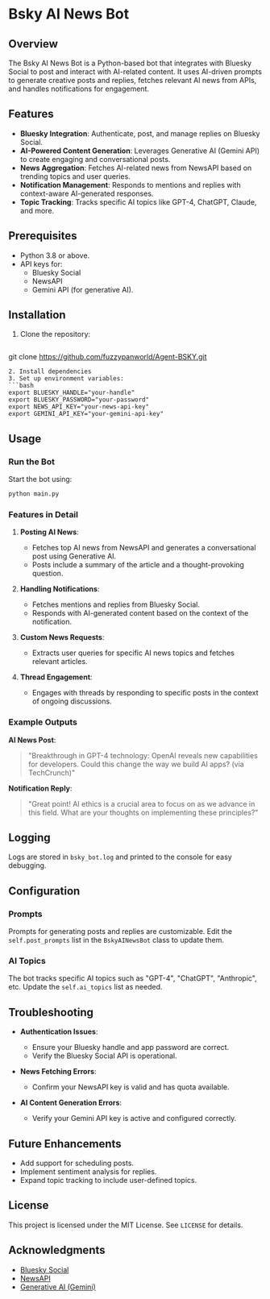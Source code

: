 # Bsky AI News Bot

## Overview
The Bsky AI News Bot is a Python-based bot that integrates with Bluesky Social to post and interact with AI-related content. It uses AI-driven prompts to generate creative posts and replies, fetches relevant AI news from APIs, and handles notifications for engagement.

## Features
- **Bluesky Integration**: Authenticate, post, and manage replies on Bluesky Social.
- **AI-Powered Content Generation**: Leverages Generative AI (Gemini API) to create engaging and conversational posts.
- **News Aggregation**: Fetches AI-related news from NewsAPI based on trending topics and user queries.
- **Notification Management**: Responds to mentions and replies with context-aware AI-generated responses.
- **Topic Tracking**: Tracks specific AI topics like GPT-4, ChatGPT, Claude, and more.

## Prerequisites
- Python 3.8 or above.
- API keys for:
  - Bluesky Social
  - NewsAPI
  - Gemini API (for generative AI).

## Installation
1. Clone the repository:
   ```bash
  git clone https://github.com/fuzzypanworld/Agent-BSKY.git
   ```
2. Install dependencies
3. Set up environment variables:
   ```bash
   export BLUESKY_HANDLE="your-handle"
   export BLUESKY_PASSWORD="your-password"
   export NEWS_API_KEY="your-news-api-key"
   export GEMINI_API_KEY="your-gemini-api-key"
   ```

## Usage
### Run the Bot
Start the bot using:
```bash
python main.py
```

### Features in Detail
1. **Posting AI News**:
   - Fetches top AI news from NewsAPI and generates a conversational post using Generative AI.
   - Posts include a summary of the article and a thought-provoking question.

2. **Handling Notifications**:
   - Fetches mentions and replies from Bluesky Social.
   - Responds with AI-generated content based on the context of the notification.

3. **Custom News Requests**:
   - Extracts user queries for specific AI news topics and fetches relevant articles.

4. **Thread Engagement**:
   - Engages with threads by responding to specific posts in the context of ongoing discussions.

### Example Outputs
**AI News Post**:
> "Breakthrough in GPT-4 technology: OpenAI reveals new capabilities for developers. Could this change the way we build AI apps? (via TechCrunch)"

**Notification Reply**:
> "Great point! AI ethics is a crucial area to focus on as we advance in this field. What are your thoughts on implementing these principles?"

## Logging
Logs are stored in `bsky_bot.log` and printed to the console for easy debugging.

## Configuration
### Prompts
Prompts for generating posts and replies are customizable. Edit the `self.post_prompts` list in the `BskyAINewsBot` class to update them.

### AI Topics
The bot tracks specific AI topics such as "GPT-4", "ChatGPT", "Anthropic", etc. Update the `self.ai_topics` list as needed.

## Troubleshooting
- **Authentication Issues**:
  - Ensure your Bluesky handle and app password are correct.
  - Verify the Bluesky Social API is operational.

- **News Fetching Errors**:
  - Confirm your NewsAPI key is valid and has quota available.

- **AI Content Generation Errors**:
  - Verify your Gemini API key is active and configured correctly.

## Future Enhancements
- Add support for scheduling posts.
- Implement sentiment analysis for replies.
- Expand topic tracking to include user-defined topics.

## License
This project is licensed under the MIT License. See `LICENSE` for details.

## Acknowledgments
- [Bluesky Social](https://bsky.app/)
- [NewsAPI](https://newsapi.org/)
- [Generative AI (Gemini)](https://example.com/gemini-api-docs)

